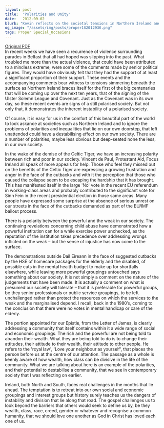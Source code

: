 ```yaml
---
layout: post
title:  "Polarities and Unity"
date:   2012-09-02
blurb: "Kevin reflects on the societal tensions in Northern Ireland and the inherent instability of a polarised society. He discusses the growing divide between rich and poor following the Celtic Tiger's demise, and the challenges of power dynamics and inequality. The sermon draws from the Letter of James, urging a change in attitudes towards wealth and others, emphasizing the 'royal law' of loving one's neighbor as oneself."
og_image: "/assets/img/posts/proper182012930.png"
tags: Proper Special_Occasions
---
```

[Original PDF](/assets/pdf/proper182012930.pdf)    
In recent weeks we have seen a recurrence of violence surrounding parades in Belfast that all had hoped was slipping into the past. What troubled me more than the actual violence, that could have been attributed to a mindless extreme, were some of the comments made by senior political figures. They would have obviously felt that they had the support of at least a significant proportion of their support. These events and the accompanying comments bear witness to tensions simmering beneath the surface as Northern Ireland braces itself for the first of the big centenaries that will be coming up over the next ten years, that of the signing of the Ulster Solemn League and Covenant. Just as the Covenant was in its own day, so these recent events are signs of a still polarised society. But not only that, it demonstrates the inherent instability of a polarised society.

Of course, it is easy for us in the comfort of this beautiful part of the world to look askance at societies such as Northern Ireland and to ignore the problems of polarities and inequalities that lie on our own doorstep, that left unattended could have a destabilising effect on our own society. There are a number of polarities, maybe less obvious but deep-seated none the less, in our own society.

In the wake of the demise of the Celtic Tiger, we have an increasing polarity between rich and poor in our society. Vincent de Paul, Protestant Aid, Focus Ireland all speak of more appeals for help. Those who feel they missed out on the benefits of the Celtic Tiger are expressing a growing frustration and anger in the face of the cutbacks and with it the perception that those who caused the collapse seem to be escaping the hardship that it has brought. This has manifested itself in the large 'No' vote in the recent EU referendum in working-class areas and probably contributed to the significant vote for Sinn Fein in the recent presidential election in those same areas. Many people have expressed some surprise at the absence of serious unrest on our streets in the face of the cutbacks demanded as part of the EU/IMF bailout process.

There is a polarity between the powerful and the weak in our society. The continuing revelations concerning child abuse have demonstrated how a powerful institution can for a while exercise power unchecked, as the reputation of the institution takes precedence over addressing wrongs inflicted on the weak – but the sense of injustice has now come to the surface.

The demonstrations outside Dail Eireann in the face of suggested cutbacks by the HSE of homecare packages for the elderly and the disabled, of possible cuts in the mental health budget to make up for shortfalls elsewhere, while leaving more powerful groupings untouched says something about our society. It is not simply a comment on the nature of the judgements that have been made. It is actually a comment on what is presumed our society will tolerate – that it is preferable for powerful groups, be they senior professionals or public service groupings, to be left unchallenged rather than protect the resources on which the services to the weak and the marginalised depend. I recall, back in the 1980’s, coming to the conclusion that there were no votes in mental handicap or care of the elderly.

The portion appointed for our Epistle, from the Letter of James, is clearly addressing a community that itself contains within it a wide range of social and economic groupings. The rich and the powerful are not being told to abandon their wealth. What they are being told to do is to change their attitudes, their attitude to their wealth, their attitude to other people. He refers to the 'royal law', 'Love your neighbour as yourself', that places the person before us at the centre of our attention. The passage as a whole is keenly aware of how wealth, how class can be divisive in the life of the community. What we are talking about here is an example of the polarities, and their potential to destabilise a community, that we see in contemporary society that I was reflecting on earlier.

Ireland, both North and South, faces real challenges in the months that lie ahead. The temptation is to retreat into our own social and economic groupings and interest groups but history surely teaches us the dangers of instability and division that lie along that road. The gospel challenges us to look beyond the barriers that others would seek to define us by, be they wealth, class, race, creed, gender or whatever and recognise a common humanity, that we should love one another as God in Christ has loved each one of us.
